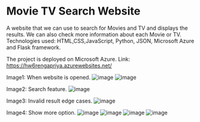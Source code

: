 # Movie TV Search Website

A website that we can use to search for Movies and TV and displays the results. We can also check more information about each Movie or TV. 
Technologies used: HTML,CSS,JavaScript, Python, JSON, Microsoft Azure  and Flask framework.

The project is deployed on Microsoft Azure. 
Link: https://hw6rengapriya.azurewebsites.net/

Image1: When website is opened. 
![image](https://user-images.githubusercontent.com/78100992/117194007-6c631880-ad98-11eb-8dbc-c359c25d8bed.png)
![image](https://user-images.githubusercontent.com/78100992/117194106-8ac91400-ad98-11eb-9e29-1a9e701eb8e1.png)

Image2: Search feature.
![image](https://user-images.githubusercontent.com/78100992/117194130-93214f00-ad98-11eb-8119-1a186d2c2730.png)

Image3: Invalid result edge cases. 
![image](https://user-images.githubusercontent.com/78100992/117194297-c82da180-ad98-11eb-9cad-18a03cd03a2b.png)

Image4: Show more option.
![image](https://user-images.githubusercontent.com/78100992/117194707-425e2600-ad99-11eb-89dd-e0289fe1197b.png)
![image](https://user-images.githubusercontent.com/78100992/117194720-4722da00-ad99-11eb-9c4b-63af018c5fbe.png)
![image](https://user-images.githubusercontent.com/78100992/117194730-4ab66100-ad99-11eb-954e-fa870f987c15.png)
![image](https://user-images.githubusercontent.com/78100992/117194745-4ee27e80-ad99-11eb-8253-5eefdb99dd60.png)







